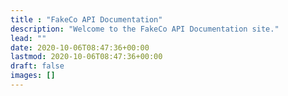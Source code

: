 ```yaml
---
title : "FakeCo API Documentation"
description: "Welcome to the FakeCo API Documentation site."
lead: ""
date: 2020-10-06T08:47:36+00:00
lastmod: 2020-10-06T08:47:36+00:00
draft: false
images: []
---
```

